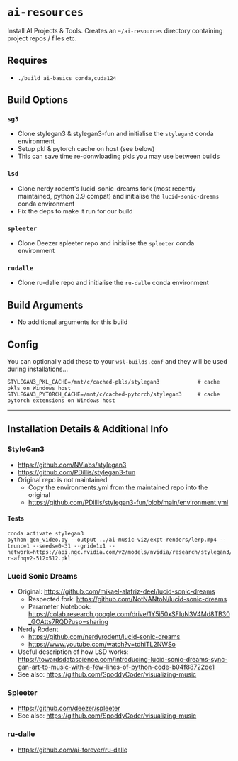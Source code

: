 # `ai-resources`
Install AI Projects & Tools. Creates an `~/ai-resources` directory containing project repos / files etc.

## Requires
* `./build ai-basics conda,cuda124`

## Build Options
### `sg3`
* Clone stylegan3 & stylegan3-fun and initialise the `stylegan3` conda environment 
* Setup pkl & pytorch cache on host (see below)
* This can save time re-donwloading pkls you may use between builds

### `lsd`
* Clone nerdy rodent's lucid-sonic-dreams fork (most recently maintained, python 3.9 compat) and initialise the `lucid-sonic-dreams` conda environment
* Fix the deps to make it run for our build

### `spleeter`
* Clone Deezer spleeter repo and initialise the `spleeter` conda environment

### `rudalle`
* Clone ru-dalle repo and initialise the `ru-dalle` conda environment

## Build Arguments
* No additional arguments for this build

## Config
You can optionally add these to your `wsl-builds.conf` and they will be used during installations...
```
STYLEGAN3_PKL_CACHE=/mnt/c/cached-pkls/stylegan3            # cache pkls on Windows host
STYLEGAN3_PYTORCH_CACHE=/mnt/c/cached-pytorch/stylegan3     # cache pytorch extensions on Windows host
```

---

## Installation Details & Additional Info

### StyleGan3
* https://github.com/NVlabs/stylegan3
* https://github.com/PDillis/stylegan3-fun
* Original repo is not maintained
  * Copy the environments.yml from the maintained repo into the original
  * https://github.com/PDillis/stylegan3-fun/blob/main/environment.yml

#### Tests
```
conda activate stylegan3
python gen_video.py --output ../ai-music-viz/expt-renders/lerp.mp4 --trunc=1 --seeds=0-31 --grid=1x1 --network=https://api.ngc.nvidia.com/v2/models/nvidia/research/stylegan3/versions/1/files/stylegan3-r-afhqv2-512x512.pkl
```

### Lucid Sonic Dreams
* Original: https://github.com/mikael-alafriz-deel/lucid-sonic-dreams
  * Respected fork: https://github.com/NotNANtoN/lucid-sonic-dreams
  * Parameter Notebook: https://colab.research.google.com/drive/1Y5i50xSFIuN3V4Md8TB30_GOAtts7RQD?usp=sharing
* Nerdy Rodent
  * https://github.com/nerdyrodent/lucid-sonic-dreams
  * https://www.youtube.com/watch?v=tdhiTL2NWSo
* Useful description of how LSD works: https://towardsdatascience.com/introducing-lucid-sonic-dreams-sync-gan-art-to-music-with-a-few-lines-of-python-code-b04f88722de1
* See also: https://github.com/SpoddyCoder/visualizing-music

### Spleeter
* https://github.com/deezer/spleeter
* See also: https://github.com/SpoddyCoder/visualizing-music

### ru-dalle
* https://github.com/ai-forever/ru-dalle